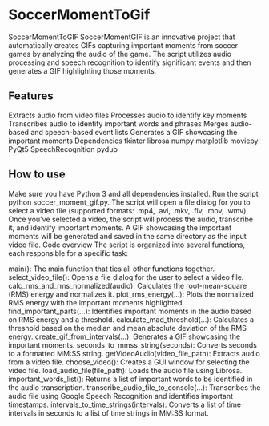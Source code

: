 # SoccerMomentToGif
 
SoccerMomentToGIF
SoccerMomentGIF is an innovative project that automatically creates GIFs capturing important moments from soccer games by analyzing the audio of the game. The script utilizes audio processing and speech recognition to identify significant events and then generates a GIF highlighting those moments.

## Features
Extracts audio from video files
Processes audio to identify key moments
Transcribes audio to identify important words and phrases
Merges audio-based and speech-based event lists
Generates a GIF showcasing the important moments
Dependencies
tkinter
librosa
numpy
matplotlib
moviepy
PyQt5
SpeechRecognition
pydub
## How to use
Make sure you have Python 3 and all dependencies installed.
Run the script python soccer_moment_gif.py.
The script will open a file dialog for you to select a video file (supported formats: .mp4, .avi, .mkv, .flv, .mov, .wmv).
Once you've selected a video, the script will process the audio, transcribe it, and identify important moments.
A GIF showcasing the important moments will be generated and saved in the same directory as the input video file.
Code overview
The script is organized into several functions, each responsible for a specific task:

main(): The main function that ties all other functions together.
select_video_file(): Opens a file dialog for the user to select a video file.
calc_rms_and_rms_normalized(audio): Calculates the root-mean-square (RMS) energy and normalizes it.
plot_rms_energy(...): Plots the normalized RMS energy with the important moments highlighted.
find_important_parts(...): Identifies important moments in the audio based on RMS energy and a threshold.
calculate_mad_threshold(...): Calculates a threshold based on the median and mean absolute deviation of the RMS energy.
create_gif_from_intervals(...): Generates a GIF showcasing the important moments.
seconds_to_mmss_string(seconds): Converts seconds to a formatted MM:SS string.
getVideoAudio(video_file_path): Extracts audio from a video file.
choose_video(): Creates a GUI window for selecting the video file.
load_audio_file(file_path): Loads the audio file using Librosa.
important_words_list(): Returns a list of important words to be identified in the audio transcription.
transcribe_audio_file_to_console(...): Transcribes the audio file using Google Speech Recognition and identifies important timestamps.
intervals_to_time_strings(intervals): Converts a list of time intervals in seconds to a list of time strings in MM:SS format.